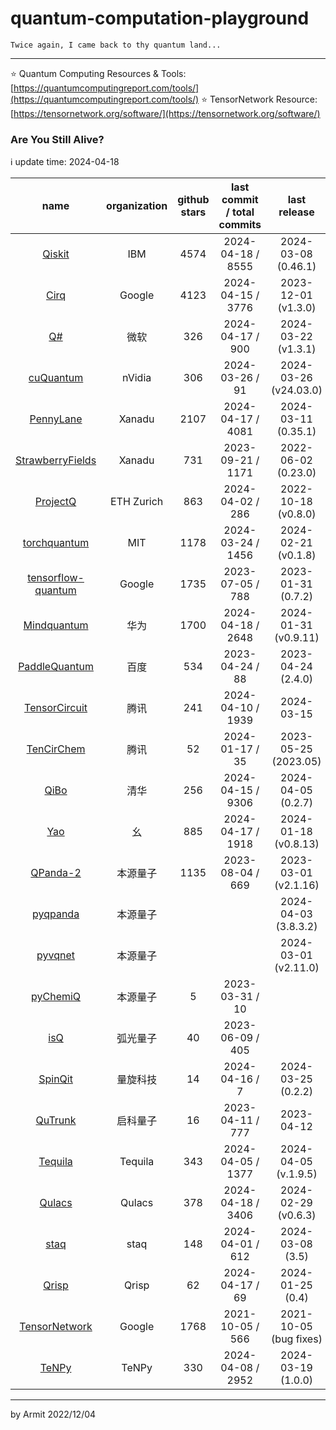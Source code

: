 # quantum-computation-playground

    Twice again, I came back to thy quantum land...

----

⭐ Quantum Computing Resources & Tools: [https://quantumcomputingreport.com/tools/](https://quantumcomputingreport.com/tools/)
⭐ TensorNetwork Resource: [https://tensornetwork.org/software/](https://tensornetwork.org/software/)


### Are You Still Alive?

ℹ update time: 2024-04-18

| name | organization | github stars | last commit / total commits | last release |
| :-: | :-: | :-: | :-: | :-: |
| [Qiskit](https://github.com/Qiskit/qiskit) | IBM | 4574 | 2024-04-18 / 8555 | 2024-03-08 (0.46.1) |
| [Cirq](https://github.com/quantumlib/Cirq) | Google | 4123 | 2024-04-15 / 3776 | 2023-12-01 (v1.3.0) |
| [Q#](https://github.com/microsoft/qsharp) | 微软 | 326 | 2024-04-17 / 900 | 2024-03-22 (v1.3.1) |
| [cuQuantum](https://github.com/NVIDIA/cuQuantum) | nVidia | 306 | 2024-03-26 / 91 | 2024-03-26 (v24.03.0) |
| [PennyLane](https://github.com/PennyLaneAI/pennylane) | Xanadu | 2107 | 2024-04-17 / 4081 | 2024-03-11 (0.35.1) |
| [StrawberryFields](https://github.com/XanaduAI/strawberryfields) | Xanadu | 731 | 2023-09-21 / 1171 | 2022-06-02 (0.23.0) |
| [ProjectQ](https://github.com/ProjectQ-Framework/ProjectQ) | ETH Zurich | 863 | 2024-04-02 / 286 | 2022-10-18 (v0.8.0) |
| [torchquantum](https://github.com/mit-han-lab/torchquantum) | MIT | 1178 | 2024-03-24 / 1456 | 2024-02-21 (v0.1.8) |
| [tensorflow-quantum](https://github.com/tensorflow/quantum) | Google | 1735 | 2023-07-05 / 788 | 2023-01-31 (0.7.2) |
| [Mindquantum](https://gitee.com/mindspore/mindquantum) | 华为 | 1700 | 2024-04-18 / 2648 | 2024-01-31 (v0.9.11) |
| [PaddleQuantum](https://github.com/PaddlePaddle/Quantum) | 百度 | 534 | 2023-04-24 / 88 | 2023-04-24 (2.4.0) |
| [TensorCircuit](https://github.com/tencent-quantum-lab/tensorcircuit) | 腾讯 | 241 | 2024-04-10 / 1939 | 2024-03-15 |
| [TenCirChem](https://github.com/tencent-quantum-lab/TenCirChem) | 腾讯 | 52 | 2024-01-17 / 35 | 2023-05-25 (2023.05) |
| [QiBo](https://github.com/qiboteam/qibo) | 清华 | 256 | 2024-04-15 / 9306 | 2024-04-05 (0.2.7) |
| [Yao](https://github.com/QuantumBFS/Yao.jl) | 幺 | 885 | 2024-04-17 / 1918 | 2024-01-18 (v0.8.13) |
| [QPanda-2](https://github.com/OriginQ/QPanda-2) | 本源量子 | 1135 | 2023-08-04 / 669 | 2023-03-01 (v2.1.16) |
| [pyqpanda](https://pyqpanda-toturial.readthedocs.io/zh/latest/2.pyqpanda简介/index.html#id5) | 本源量子 |  |  | 2024-04-03 (3.8.3.2) |
| [pyvqnet](https://vqnet20-tutorial.readthedocs.io/en/latest/rst/CHANGELOG.html) | 本源量子 |  |  | 2024-03-01 (v2.11.0) |
| [pyChemiQ](https://github.com/OriginQ/pyChemiQ) | 本源量子 | 5 | 2023-03-31 / 10 |  |
| [isQ](https://gitee.com/arclight_quantum/isq) | 弧光量子 | 40 | 2023-06-09 / 405 |  |
| [SpinQit](https://github.com/SpinQTech/SpinQit) | 量旋科技 | 14 | 2024-04-16 / 7 | 2024-03-25 (0.2.2) |
| [QuTrunk](https://github.com/qudoor/qutrunk) | 启科量子 | 16 | 2023-04-11 / 777 | 2023-04-12 |
| [Tequila](https://github.com/tequilahub/tequila) | Tequila | 343 | 2024-04-05 / 1377 | 2024-04-05 (v.1.9.5) |
| [Qulacs](https://github.com/qulacs/qulacs) | Qulacs | 378 | 2024-04-18 / 3406 | 2024-02-29 (v0.6.3) |
| [staq](https://github.com/softwareQinc/staq) | staq | 148 | 2024-04-01 / 612 | 2024-03-08 (3.5) |
| [Qrisp](https://github.com/eclipse-qrisp/Qrisp) | Qrisp | 62 | 2024-04-17 / 69 | 2024-01-25 (0.4) |
| [TensorNetwork](https://github.com/google/TensorNetwork) | Google | 1768 | 2021-10-05 / 566 | 2021-10-05 (bug fixes) |
| [TeNPy](https://github.com/tenpy/tenpy) | TeNPy | 330 | 2024-04-08 / 2952 | 2024-03-19 (1.0.0) |


----
by Armit
2022/12/04 
